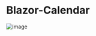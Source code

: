 # Blazor-Calendar

![image](https://user-images.githubusercontent.com/3845786/157251601-fbd98089-8a57-45de-8ac5-4aaf87ecc57c.png)
